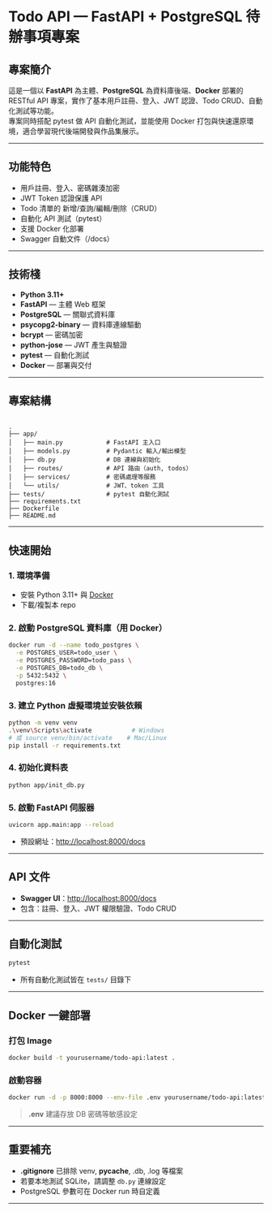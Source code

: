 # Todo API — FastAPI + PostgreSQL 待辦事項專案

## 專案簡介

這是一個以 **FastAPI** 為主體、**PostgreSQL** 為資料庫後端、**Docker** 部署的 RESTful API 專案，實作了基本用戶註冊、登入、JWT 認證、Todo CRUD、自動化測試等功能。  
專案同時搭配 pytest 做 API 自動化測試，並能使用 Docker 打包與快速還原環境，適合學習現代後端開發與作品集展示。

---

## 功能特色

- 用戶註冊、登入、密碼雜湊加密
- JWT Token 認證保護 API
- Todo 清單的 新增/查詢/編輯/刪除（CRUD）
- 自動化 API 測試（pytest）
- 支援 Docker 化部署
- Swagger 自動文件（/docs）

---

## 技術棧

- **Python 3.11+**
- **FastAPI** — 主體 Web 框架
- **PostgreSQL** — 關聯式資料庫
- **psycopg2-binary** — 資料庫連線驅動
- **bcrypt** — 密碼加密
- **python-jose** — JWT 產生與驗證
- **pytest** — 自動化測試
- **Docker** — 部署與交付

---

## 專案結構

```

.
├── app/
│   ├── main.py            # FastAPI 主入口
│   ├── models.py          # Pydantic 輸入/輸出模型
│   ├── db.py              # DB 連線與初始化
│   ├── routes/            # API 路由（auth, todos）
│   ├── services/          # 密碼處理等服務
│   └── utils/             # JWT、token 工具
├── tests/                 # pytest 自動化測試
├── requirements.txt
├── Dockerfile
├── README.md

```

---

## 快速開始

### 1. 環境準備

- 安裝 Python 3.11+ 與 [Docker](https://docs.docker.com/get-docker/)
- 下載/複製本 repo

### 2. 啟動 PostgreSQL 資料庫（用 Docker）

```bash
docker run -d --name todo_postgres \
  -e POSTGRES_USER=todo_user \
  -e POSTGRES_PASSWORD=todo_pass \
  -e POSTGRES_DB=todo_db \
  -p 5432:5432 \
  postgres:16
```

### 3. 建立 Python 虛擬環境並安裝依賴

```bash
python -m venv venv
.\venv\Scripts\activate           # Windows
# 或 source venv/bin/activate    # Mac/Linux
pip install -r requirements.txt
```

### 4. 初始化資料表

```bash
python app/init_db.py
```

### 5. 啟動 FastAPI 伺服器

```bash
uvicorn app.main:app --reload
```

* 預設網址：[http://localhost:8000/docs](http://localhost:8000/docs)

---

## API 文件

* **Swagger UI**：[http://localhost:8000/docs](http://localhost:8000/docs)
* 包含：註冊、登入、JWT 權限驗證、Todo CRUD

---

## 自動化測試

```bash
pytest
```

* 所有自動化測試皆在 `tests/` 目錄下

---

## Docker 一鍵部署

### 打包 Image

```bash
docker build -t yourusername/todo-api:latest .
```

### 啟動容器

```bash
docker run -d -p 8000:8000 --env-file .env yourusername/todo-api:latest
```

> **.env** 建議存放 DB 密碼等敏感設定

---

## 重要補充

* **.gitignore** 已排除 venv, **pycache**, .db, .log 等檔案
* 若要本地測試 SQLite，請調整 `db.py` 連線設定
* PostgreSQL 參數可在 Docker run 時自定義

---
